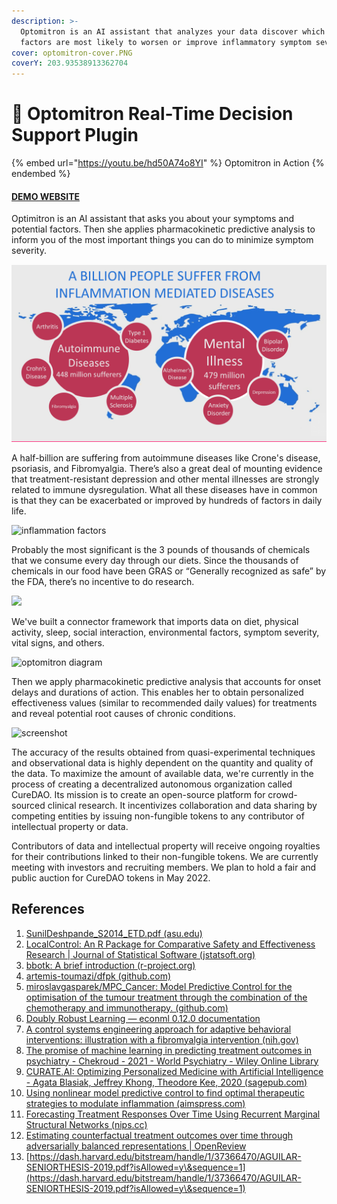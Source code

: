 ```yaml
---
description: >-
  Optomitron is an AI assistant that analyzes your data discover which hidden
  factors are most likely to worsen or improve inflammatory symptom severity.
cover: optomitron-cover.PNG
coverY: 203.93538913362704
---
```


# 🤖 Optomitron Real-Time Decision Support Plugin

{% embed url="https://youtu.be/hd50A74o8YI" %}
Optomitron in Action
{% endembed %}

#### [DEMO WEBSITE](https://demo.quantimo.do/dev/src/index.html#/app/chat)

Optimitron is an AI assistant that asks you about your symptoms and potential factors. Then she applies pharmacokinetic predictive analysis to inform you of the most important things you can do to minimize symptom severity.

![inflammation worldwide](<../../assets/charts/global-disease (3).PNG>)

A half-billion are suffering from autoimmune diseases like Crone's disease, psoriasis, and Fibromyalgia. There’s also a great deal of mounting evidence that treatment-resistant depression and other mental illnesses are strongly related to immune dysregulation. What all these diseases have in common is that they can be exacerbated or improved by hundreds of factors in daily life.

![inflammation factors](autoimmune-factors.PNG)

Probably the most significant is the 3 pounds of thousands of chemicals that we consume every day through our diets. Since the thousands of chemicals in our food have been GRAS or “Generally recognized as safe” by the FDA, there’s no incentive to do research.

![](how-much-we-know.PNG)

We've built a connector framework that imports data on diet, physical activity, sleep, social interaction, environmental factors, symptom severity, vital signs, and others.

![optomitron diagram](optomitron-diagram.PNG)

Then we apply pharmacokinetic predictive analysis that accounts for onset delays and durations of action. This enables her to obtain personalized effectiveness values (similar to recommended daily values) for treatments and reveal potential root causes of chronic conditions.

![screenshot](optomitron-notifications-screenshot.png)

The accuracy of the results obtained from quasi-experimental techniques and observational data is highly dependent on the quantity and quality of the data. To maximize the amount of available data, we're currently in the process of creating a decentralized autonomous organization called CureDAO. Its mission is to create an open-source platform for crowd-sourced clinical research. It incentivizes collaboration and data sharing by competing entities by issuing non-fungible tokens to any contributor of intellectual property or data.

Contributors of data and intellectual property will receive ongoing royalties for their contributions linked to their non-fungible tokens. We are currently meeting with investors and recruiting members. We plan to hold a fair and public auction for CureDAO tokens in May 2022.

## References

1. [SunilDeshpande\_S2014\_ETD.pdf (asu.edu)](https://keep.lib.asu.edu/\_flysystem/fedora/c7/114023/Deshpande\_asu\_0010E\_14022.pdf)
2. [LocalControl: An R Package for Comparative Safety and Effectiveness Research | Journal of Statistical Software (jstatsoft.org)](https://www.jstatsoft.org/article/view/v096i04)
3. [bbotk: A brief introduction (r-project.org)](https://cran.r-project.org/web/packages/bbotk/vignettes/bbotk.html)
4. [artemis-toumazi/dfpk (github.com)](https://github.com/artemis-toumazi/dfpk)
5. [miroslavgasparek/MPC\_Cancer: Model Predictive Control for the optimisation of the tumour treatment through the combination of the chemotherapy and immunotherapy. (github.com)](https://github.com/miroslavgasparek/MPC\_Cancer)
6. [Doubly Robust Learning — econml 0.12.0 documentation](https://econml.azurewebsites.net/spec/estimation/dr.html)
7. [A control systems engineering approach for adaptive behavioral interventions: illustration with a fibromyalgia intervention (nih.gov)](https://www.ncbi.nlm.nih.gov/pmc/articles/PMC4167895/)
8. [The promise of machine learning in predicting treatment outcomes in psychiatry - Chekroud - 2021 - World Psychiatry - Wiley Online Library](https://onlinelibrary.wiley.com/doi/full/10.1002/wps.20882)
9. [CURATE.AI: Optimizing Personalized Medicine with Artificial Intelligence - Agata Blasiak, Jeffrey Khong, Theodore Kee, 2020 (sagepub.com)](https://journals.sagepub.com/doi/full/10.1177/2472630319890316)
10. [Using nonlinear model predictive control to find optimal therapeutic strategies to modulate inflammation (aimspress.com)](https://www.aimspress.com/article/id/2665)
11. [Forecasting Treatment Responses Over Time Using Recurrent Marginal Structural Networks (nips.cc)](https://papers.nips.cc/paper/2018/hash/56e6a93212e4482d99c84a639d254b67-Abstract.html)
12. [Estimating counterfactual treatment outcomes over time through adversarially balanced representations | OpenReview](https://openreview.net/forum?id=BJg866NFvB)
13. [https://dash.harvard.edu/bitstream/handle/1/37366470/AGUILAR-SENIORTHESIS-2019.pdf?isAllowed=y\&sequence=1](https://dash.harvard.edu/bitstream/handle/1/37366470/AGUILAR-SENIORTHESIS-2019.pdf?isAllowed=y\&sequence=1)
